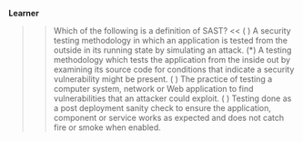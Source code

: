 **Learner**

>> Which of the following is a definition of SAST? <<
( ) A security testing methodology in which an application is tested from the outside in its running state by simulating an attack.
(*) A testing methodology which tests the application from the inside out by examining its source code for conditions that indicate a security vulnerability might be present.
( ) The practice of testing a computer system, network or Web application to find vulnerabilities that an attacker could exploit.
( ) Testing done as a post deployment sanity check to ensure the application, component or service works as expected and does not catch fire or smoke when enabled.